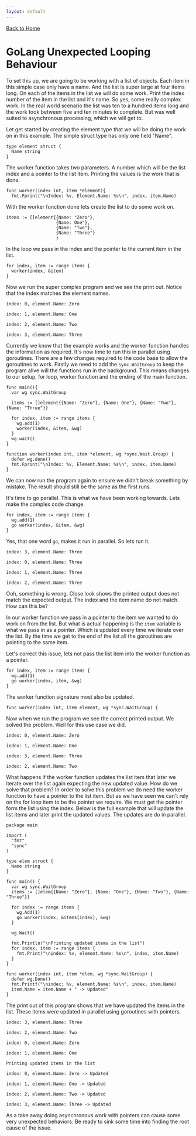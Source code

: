 ```yaml
---
layout: default
---
```

[Back to Home](../index.html)

# GoLang Unexpected Looping Behaviour

To set this up, we are going to be working with a list of objects. 
Each item in this simple case only have a name.
And the list is super large at four items long.
On each of the items in the list we will do some work.
Print the index number of the item in the list and it's name.
So yes, some really complex work.
In the real world scenario the list was ten to a hundred items long and the work took between five and ten minutes to complete.
But was well suited to asynchronous processing, which we will get to.

Let get started by creating the element type that we will be doing the work on in this example.
The simple struct type has only one field "Name".

```
type element struct {
  Name string
}

```

The worker function takes two parameters.
A number which will be the list index and a pointer to the list item.
Printing the values is the work that is done.

```
func worker(index int, item *element){
  fmt.Fprint("\nIndex: %v, Element.Name: %s\n", index, item.Name)
```

With the worker function done lets create the list to do some work on.

```
items := []element{{Name: "Zero"}, 
                   {Name: One"}, 
                   {Name: "Two"}, 
                   {Name: "Three"}
                   }
```

In the loop we pass in the index and the pointer to the current item in the list.

```
for index, item := range items {
  worker(index, &item)
}
```

Now we run the super complex program and we see the print out.
Notice that the index matches the element names.

```
index: 0, element.Name: Zero

index: 1, element.Name: One

index: 2, element.Name: Two

index: 3, element.Name: Three
```

Currently we know that the example works and the worker function handles the information as required.
It's now time to run this in parallel using goroutines.
There are a few changes required to the code base to allow the goroutines to work.
Firstly we need to add the `sync.WaitGroup` to keep the program alive will the functions run in the background.
This means changes to our setup, for loop, worker function and the ending of the main function.

```
func main(){
  var wg sync.WaitGroup

  items := []element{{Name: "Zero"}, {Name: One"}, {Name: "Two"}, {Name: "Three"}}

  for index, item := range items {
    wg.add(1)
    worker(index, &item, &wg)
  }
  wg.wait()
}

function worker(index int, item *element, wg *sync.Wait.Group) {
  defer wg.done()
  fmt.Fprint("\nIndex: %v, Element.Name: %s\n", index, item.Name)
}
```

We can now run the program again to ensure we didn't break something by mistake.
The result should still be the same as the first runs.

It's time to go parallel.
This is what we have been working towards.
Lets make the complex code change.

```
for index, item := range items {
  wg.add(1)
  go worker(index, &item, &wg)
}
```

Yes, that one word `go`, makes it run in parallel.
So lets run it.

```
index: 3, element.Name: Three

index: 0, element.Name: Three

index: 1, element.Name: Three

index: 2, element.Name: Three
```

Ooh, something is wrong.
Close look shows the printed output does not match the expected output.
The index and the item name do not match.
How can this be?

In our worker function we pass in a pointer to the item we wanted to do work on from the list.
But what is actual happening is the `item` variable is what we pass in as a pointer.
Which is updated every time we iterate over the list.
By the time we get to the end of the list all the goroutines are pointing to the same item.

Let's correct this issue, lets not pass the list item into the worker function as a pointer.

```
for index, item := range items {
  wg.add(1)
  go worker(index, item, &wg)
}
```

The worker function signature most also be updated.

```
func worker(index int, item element, wg *sync.WaitGroup) {
```

Now when we run the program we see the correct printed output.
We solved the problem.
Well for this use case we did.

```
index: 0, element.Name: Zero

index: 1, element.Name: One

index: 3, element.Name: Three

index: 2, element.Name: Two
```

What happens if the worker function updates the list item that later we iterate over the list again expecting the new updated value.
How do we solve that problem?
In order to solve this problem we do need the worker function to have a pointer to the list item. 
But as we have seen we can't rely on the for loop item to be the pointer we require.
We must get the pointer form the list using the index.
Below is the full example that will update the list items and later print the updated values.
The updates are do in parallel.

```
package main

import (
  "fmt"
  "sync"
)

type elem struct {
  Name string
}

func main() {
  var wg sync.WaitGroup
  items := []elem{{Name: "Zero"}, {Name: "One"}, {Name: "Two"}, {Name: "Three"}}

  for index := range items {
    wg.Add(1)
    go worker(index, &items[index], &wg)
  }

  wg.Wait()

  fmt.Println("\nPrinting updated items in the list")
  for index, item := range items {
    fmt.Print("\nindex: %v, element.Name: %s\n", index, item.Name)
  }
}

func worker(index int, item *elem, wg *sync.WaitGroup) {
  defer wg.Done()
  fmt.Printf("\nindex: %v, element.Name: %s\n", index, item.Name)
  item.Name = item.Name + " -> Updated"
}
```

The print out of this program shows that we have updated the items in the list.
These items were updated in parallel using goroutines with pointers.

```
index: 3, element.Name: Three

index: 2, element.Name: Two

index: 0, element.Name: Zero

index: 1, element.Name: One

Printing updated items in the list

index: 0, element.Name: Zero -> Updated

index: 1, element.Name: One -> Updated

index: 2, element.Name: Two -> Updated

index: 3, element.Name: Three -> Updated

```

As a take away doing asynchronous work with pointers can cause some very unexpected behaviors.
Be ready to sink some time into finding the root cause of the issue.
